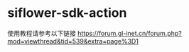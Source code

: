 # siflower-sdk-action
使用教程请参考以下链接
https://forum.gl-inet.cn/forum.php?mod=viewthread&tid=539&extra=page%3D1
